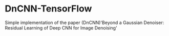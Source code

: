 # DnCNN-TensorFlow
Simple implementation of the paper (DnCNN)'Beyond a Gaussian Denoiser: Residual Learning of Deep CNN for Image Denoising'
